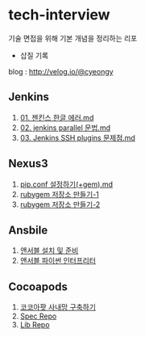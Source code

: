 # tech-interview
기술 면접을 위해 기본 개념을 정리하는 리포
+ 삽질 기록

blog : http://velog.io/@cyeongy

## Jenkins

1. [01. 젠킨스 한글 에러.md](./젠킨스/01.%20젠킨스%20한글%20에러.md)
2. [02. jenkins parallel 문법.md](./젠킨스/02.%20jenkins%20parallel%20문법.md)
3. [03. Jenkins SSH plugins 문제점.md](./젠킨스/03.%20Jenkins%20SSH%20plugins%20문제점.md)

## Nexus3

1. [pip.conf 설정하기(+gem).md](https://github.com/cyeongy/tech-interview/blob/main/nexus3/pip.conf%20%EC%84%A4%EC%A0%95%ED%95%98%EA%B8%B0(%2Bgem).md)
2. [rubygem 저장소 만들기-1](https://github.com/cyeongy/tech-interview/blob/main/nexus3/rubygem%20%EC%A0%80%EC%9E%A5%EC%86%8C%20%EB%A7%8C%EB%93%A4%EA%B8%B0-1.md)
3. [rubygem 저장소 만들기-2](https://github.com/cyeongy/tech-interview/blob/main/nexus3/rubygem%20%EC%A0%80%EC%9E%A5%EC%86%8C%20%EB%A7%8C%EB%93%A4%EA%B8%B0-2.md)

## Ansbile

1. [앤서블 설치 및 준비](./Ansible/앤서블%20설치%20및%20준비.md)
2. [앤서블 파이썬 인터프리터](./Ansible/앤서블%20파이썬%20인터프리터.md)

## Cocoapods

1. [코코아팟 사내망 구축하기](./cocoapods/00.%20cocoapods%20사내망%20구축하기.md)
2. [Spec Repo](./cocoapods/01.%20Spec%20Repo.md)
3. [Lib Repo](./cocoapods/02.%20cocoapods:%20Lib%20Repo.md)
